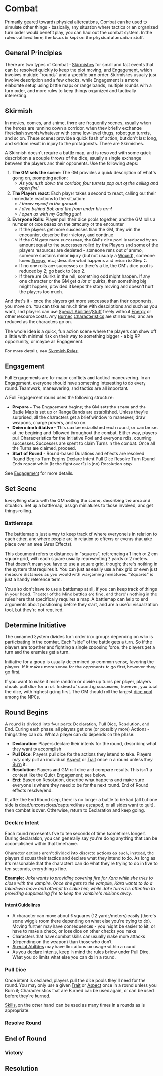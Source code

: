 # Combat

Primarily geared towards physical altercations, Combat can be used to simulate other things - basically, any situation where tactics or an organized turn order would benefit play, you can haul out the combat system. In the rules outlined here, the focus is kept on the physical altercation stuff.

## General Principles

There are two types of Combat - [Skirmishes](Skirmish.md) for small and fast events that can be resolved quickly to keep the plot moving, and [Engagement](Engagement.md), which involves multiple "rounds" and a specific turn order. Skirmishes usually just involve description and a few checks, while Engagement is a more elaborate setup using battle maps or range bands, multiple rounds with a turn order, and more rules to keep things organized and tactically interesting.

## Skirmish

In movies, comics, and anime, there are frequently scenes, usually when the heroes are running down a corridor, when they briefly exchange fire/clash swords/whatever with some low-level thugs, robot gun turrets, and so on. These scenes provide a quick flash of action, but don't last long, and seldom result in injury to the protagonists. These are Skirmishes.

A Skirmish doesn't require a battle map, and is resolved with some quick description a a couple throws of the dice, usually a single exchange between the players and their opponents. Use the following steps:

1. **The GM sets the scene**: The GM provides a quick description of what's going on, prompting action:
   - *As you rush down the corridor, four turrets pop out of the ceiling and open fire!*
2. **The Players react**: Each player takes a second to react, calling out their immediate reactions to the situation:
   - *I throw myself to the ground!*
   - *I dive behind Bob and fire from under his arm!*
   - *I open up with my Gatling gun!*
3. **Everyone Rolls**: Player pull their dice pools together, and the GM rolls a number of dice based on the difficulty of the encounter
   - If the players get more successes than the GM, they win the encounter, describe their victory, and continue
   - If the GM gets more successes, the GM's dice pool is reduced by an amount equal to the successes rolled by the Players and some of the players resources are depleted - someone runs out of ammo, someone sustains minor injury (but not usually a [Wound](WoundThreshold.md)), someone loses [Energy](Energy.md), etc.; describe what happens and return to Step 2.
   - If no one rolls any successes or there's a tie, the GM's dice pool is reduced by 2; go back to Step 2.
   - If there are [Quirks](HBCore.md) in the roll, something odd might happen. If any one character or the GM get *a lot* of quirks, then something big might happen, provided it keeps the story moving and doesn't hurt the players too much.

And that's it - once the players get more successes than their opponents, you move on. You can take as much time with descriptions and such as you want, and players can use [Special Abilities](SpecialAbilities.md)/[Stuff](YourStuff.md) freely without [Energy](Energy.md) or other resource costs. Any [Burned](Burn.md) [Characteristics](Characteristics.md) are still Burned, and are reduced as the characters go on.

The whole idea is a quick, fun action scene where the players can show off a little with minimal risk on their way to something bigger - a big RP opportunity, or maybe an Engagement.

For more details, see [Skirmish Rules](Skirmish.md).

## Engagement

Full Engagements are for major conflicts and tactical maneuvering. In an Engagement, everyone should have something interesting to do every round. Teamwork, maneuvering, and tactics are all important.

A Full Engagement round uses the following structure:

- **Prepare** - The Engagement begins; the GM sets the scene and the Battle Map is set up or Range Bands are established. Unless they're surprised, all the characters get a brief window to maneuver, draw weapons, charge powers, and so on.
- **Determine Initiative** - This can be established each round, or can be set at the begining and followed throughout the combat. Either way, players pull Characteristics for the Initiative Pool and everyone rolls, counting successes. Successes are spent to claim Turns in the combat. Once all the Turns are claimed, proceed.
- **Start of Round** - Round-based Durations and effects are resolved.
Round Begins
Turn Begins
Declare Intent
Pull Dice
Resolve Turn
Round Ends
repeat while (Is the fight over?) is (no)
Resolution
stop

See [Engagement](Engagement.md) for more details.

## Set Scene

Everything starts with the GM setting the scene, describing the area and situation. Set up a battlemap, assign miniatures to those involved, and get things rolling.

### Battlemaps

The battlemap is just a way to keep track of where everyone is in relation to each other, and where people are in relation to effects or events that take place over an area (Area Effects).

This document refers to distances in "squares", referencing a 1 inch or 2 cm square grid, with each square usually representing 2 yards or 2 meters. That doesn't mean you have to use a square grid, though; there's nothing in the system that requires it. You can just as easily use a hex grid or even just measure distances as you would with wargaming miniatures. "Squares" is just a handy reference term.

You also don't have to use a battlemap at all, if you can keep track of things in your head. Theater of the Mind battles are fine, and there's nothing in the rules here that specifically requires a map. A battlemap can help to end arguments about positioning before they start, and are a useful visualization tool, but they're not required.

## Determine Initiative

The unnamed System divides turn order into groups depending on who is participating in the combat. Each "side" of the battle gets a turn. So if the players are together and fighting a single opposing force, the players get a turn and the enemies get a turn.

Initiative for a group is usually determined by common sense, favoring the players. If it makes more sense for the opponents to go first, however, they go first.

If you want to make it more random or divide up turns per player, players should pull dice for a roll. Instead of counting successes, however, you total the dice, with highest going first. The GM should roll the largest [dice pool](NPCs.md) among the NPCs.

## Round Begins

A round is divided into four parts: Declaration, Pull Dice, Resolution, and End. During each phase. all players get one (or possibly more) Actions - things they can do. What a player can do depends on the phase:

- **Declaration**: Players declare their intents for the round, describing what they want to accomplish
- **Pull Dice**: Players pull dice for the actions they intend to take. Players may only pull an individual [Aspect](Aspects.md) or [Trait](Traits.md) once in a round unless they [Burn](Burn.md) it.
- **Resolution**: Players and GM roll dice and compare results. This isn't a contest like the Quick Engagement; see below.
- **End**: Based on Resolution, describe what happens and make sure everyone is where they need to be for the next round. End of Round effects resolve/end.

If, after the End Round step, there is no longer a battle to be had (all but one side is dead/unconscious/captured/has escaped, or all sides want to quit), then combat is over. Otherwise, return to Declaration and keep going.

### Declare Intent

Each round represents five to ten seconds of time (sometimes longer). During declaration, you can generally say you're doing anything that can be accomplished within that timeframe.

Character actions aren't divided into discrete actions as such; instead, the players discuss their tactics and declare what they intend to do. As long as it's reasonable that the characters can do what they're trying to do in five to ten seconds, everything's fine.

**Example:** *Jake wants to providing covering fire for Kara while she tries to close with the vampire. Once she gets to the vampire, Kara wants to do a takedown move and attempt to stake him, while Jake turns his attention to providing suppressing fire to keep the vampire's minions away.*

#### Intent Guidelines

- A character can move about 6 squares (12 yards/meters) easily (there's some wiggle room there depending on what else you're trying to do). Moving further may have consequences - you might be easier to hit, or have to make a check, or lose dice on other checks you make
- Characters that have combat skills can usually make more attacks (depending on the weapon) than those who don't
- [Special Abilities](SpecialAbilities.md) may have limitations on usage within a round
- As you declare intents, keep in mind the rules below under Pull Dice. What you do limits what else you can do in a round.

### Pull Dice

Once intent is declared, players pull the dice pools they'll need for the round. You may only use a given [Trait](Traits.md) or [Aspect](Aspects.md) once in a round unless you Burn it; Characteristics that are Burned can be used again, or can be used before they're burned.

[Skills](Skills.md), on the other hand, can be used as many times in a rounds as is appropriate.

### Resolve Round

## End of Round

### Victory

## Resolution
